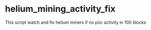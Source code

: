 # helium_mining_activity_fix

This script watch and fix helium miners if no poc activity in 100 blocks
